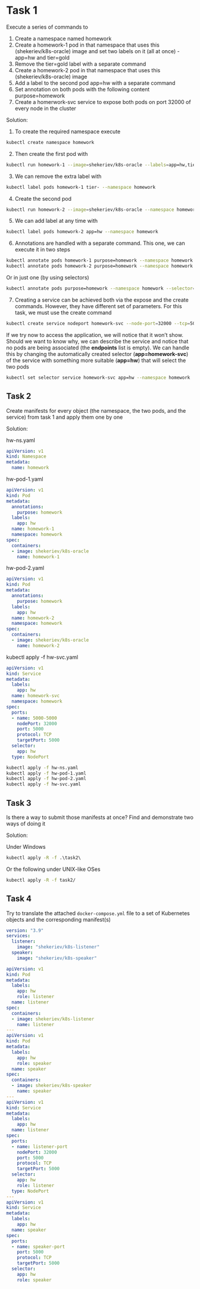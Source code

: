 # Task 1

Execute a series of commands to
1. Create a namespace named homework
2. Create a homework-1 pod in that namespace that uses this (shekeriev/k8s-oracle) image and set two labels on it (all at once) - app=hw and tier=gold
3. Remove the tier=gold label with a separate command
4. Create a homework-2 pod in that namespace that uses this (shekeriev/k8s-oracle) image
5. Add a label to the second pod app=hw with a separate command
6. Set annotation on both pods with the following content purpose=homework
7. Create a homerwork-svc service to expose both pods on port 32000 of every node in the cluster

Solution:

1. To create the required namespace execute
```bash
kubectl create namespace homework
```
2. Then create the first pod with
```bash
kubectl run homework-1 --image=shekeriev/k8s-oracle --labels=app=hw,tier=gold --namespace homework
```
3. We can remove the extra label with
```bash
kubectl label pods homework-1 tier- --namespace homework
```
4. Create the second pod
```bash
kubectl run homework-2 --image=shekeriev/k8s-oracle --namespace homework
```
5. We can add label at any time with
```bash
kubectl label pods homework-2 app=hw --namespace homework
```
6. Annotations are handled with a separate command. This one, we can execute it in two steps
```bash
kubectl annotate pods homework-1 purpose=homework --namespace homework
kubectl annotate pods homework-2 purpose=homework --namespace homework
```
Or in just one (by using selectors)

```bash
kubectl annotate pods purpose=homework --namespace homework --selector=app=hw
```
7. Creating a service can be achieved both via the expose and the create commands. However, they have different set of parameters. For this task, we must use the create command
```bash
kubectl create service nodeport homework-svc --node-port=32000 --tcp=5000:5000 --namespace homework
```
If we try now to access the application, we will notice that it won’t show. Should we want to know why, we can describe the service and notice that no pods are being associated (the **endpoints** list is empty). We can handle this by changing the automatically created selector (**app=homework-svc**) of the service with something more suitable (**app=hw**) that will select the two pods
```bash
kubectl set selector service homework-svc app=hw --namespace homework
```

## Task 2

Create manifests for every object (the namespace, the two pods, and the service) from task 1 and apply them one by one

Solution:

hw-ns.yaml

```yaml
apiVersion: v1
kind: Namespace
metadata:
  name: homework
```
hw-pod-1.yaml

```yaml
apiVersion: v1
kind: Pod
metadata:
  annotations:
    purpose: homework
  labels:
    app: hw
  name: homework-1
  namespace: homework
spec:
  containers:
  - image: shekeriev/k8s-oracle
    name: homework-1
```

hw-pod-2.yaml

```yaml
apiVersion: v1
kind: Pod
metadata:
  annotations:
    purpose: homework
  labels:
    app: hw
  name: homework-2
  namespace: homework
spec:
  containers:
  - image: shekeriev/k8s-oracle
    name: homework-2
```

kubectl apply -f hw-svc.yaml

```yaml
apiVersion: v1
kind: Service
metadata:
  labels:
    app: hw
  name: homework-svc
  namespace: homework
spec:
  ports:
  - name: 5000-5000
    nodePort: 32000
    port: 5000
    protocol: TCP
    targetPort: 5000
  selector:
    app: hw
  type: NodePort
```

```bash
kubectl apply -f hw-ns.yaml
kubectl apply -f hw-pod-1.yaml
kubectl apply -f hw-pod-2.yaml
kubectl apply -f hw-svc.yaml
```

## Task 3

Is there a way to submit those manifests at once? Find and demonstrate two ways of doing it

Solution:

Under Windows

```cmd
kubectl apply -R -f .\task2\
```

Or the following under UNIX-like OSes

```bash
kubectl apply -R -f task2/
```

## Task 4

Try to translate the attached ```docker-compose.yml``` file to a set of Kubernetes objects and the corresponding manifest(s)

```yaml
version: "3.9"
services:
  listener:
    image: "shekeriev/k8s-listener"
  speaker:
    image: "shekeriev/k8s-speaker"
```

```yaml
apiVersion: v1
kind: Pod
metadata:
  labels:
    app: hw
    role: listener
  name: listener
spec:
  containers:
  - image: shekeriev/k8s-listener
    name: listener
---
apiVersion: v1
kind: Pod
metadata:
  labels:
    app: hw
    role: speaker
  name: speaker
spec:
  containers:
  - image: shekeriev/k8s-speaker
    name: speaker
---
apiVersion: v1
kind: Service
metadata:
  labels:
    app: hw
  name: listener
spec:
  ports:
  - name: listener-port
    nodePort: 32000
    port: 5000
    protocol: TCP
    targetPort: 5000
  selector:
    app: hw
    role: listener
  type: NodePort
---
apiVersion: v1
kind: Service
metadata:
  labels:
    app: hw
  name: speaker
spec:
  ports:
  - name: speaker-port
    port: 5000
    protocol: TCP
    targetPort: 5000
  selector:
    app: hw
    role: speaker
```
